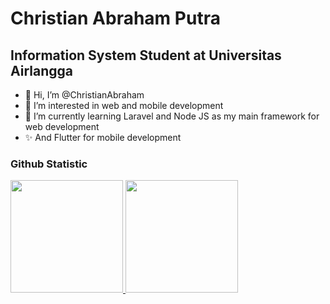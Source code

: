 # Christian Abraham Putra
## Information System Student at Universitas Airlangga

- 👋 Hi, I’m @ChristianAbraham
- 👀 I’m interested in web and mobile development
- 🌱 I’m currently learning Laravel and Node JS as my main framework for web development
- ✨ And Flutter for mobile development


### Github Statistic
<p align="left">
<a href="https://github.com/ChristianAbraham">
  <img height="180em" src="https://github-readme-stats-eight-theta.vercel.app/api?username=dimasmds&show_icons=true&theme=algolia&include_all_commits=true&count_private=true"/>
  <img height="180em" src="https://github-readme-stats-eight-theta.vercel.app/api/top-langs/?username=dimasmds&layout=compact&langs_count=8&theme=algolia"/>
</a>
</p>
<!---
ChristianAbraham/ChristianAbraham is a ✨ special ✨ repository because its `README.md` (this file) appears on your GitHub profile.
You can click the Preview link to take a look at your changes.
--->
